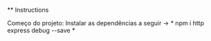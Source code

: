 ** Instructions 

Começo do projeto: Instalar as dependências a seguir -> * npm i http express debug --save *